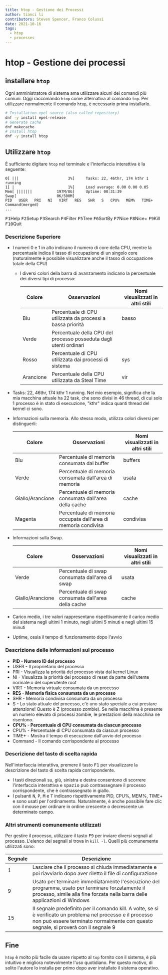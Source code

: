 ```yaml
---
title: htop - Gestione dei Processi
author: tianci li
contributors: Steven Spencer, Franco Colussi
date: 2021-10-16
tags:
  - htop
  - processes
---
```


# htop - Gestione dei processi

## installare `htop`
Ogni amministratore di sistema ama utilizzare alcuni dei comandi più comuni. Oggi raccomando `htop` come alternativa al comando `top`. Per utilizzare normalmente il comando `htop`, è necessario prima installarlo.

``` bash
# Installation epel source (also called repository)
dnf -y install epel-release
# Generate cache
dnf makecache
# Install htop
dnf -y install htop
```

## Utilizzare `htop`
È sufficiente digitare `htop` nel terminale e l'interfaccia interattiva è la seguente:

```
0[ |||                      3%]     Tasks: 22, 46thr, 174 kthr 1 running
1[ |                        1%]     Load average: 0.00 0.00 0.05
Mem[ |||||||           197M/8G]     Uptime: 00:31:39
Swap[                  0K/500M]
PID   USER   PRI   NI   VIRT   RES   SHR   S   CPU%   MEM%   TIME+   Command(merged)
...
```

<kbd>F1</kbd>Help   <kbd>F2</kbd>Setup  <kbd>F3</kbd>Search <kbd>F4</kbd>Filter <kbd>F5</kbd>Tree   <kbd>F6</kbd>SortBy <kbd>F7</kbd>Nice   <kbd>F8</kbd>Nice+  <kbd>F9</kbd>Kill   <kbd>F10</kbd>Quit

### Descrizione Superiore

* I numeri 0 e 1 in alto indicano il numero di core della CPU, mentre la percentuale indica il tasso di occupazione di un singolo core (naturalmente è possibile visualizzare anche il tasso di occupazione totale della CPU)
    * I diversi colori della barra di avanzamento indicano la percentuale dei diversi tipi di processo:

        | Colore    | Osservazioni                                                       | Nomi visualizzati in altri stili |
        | --------- | ------------------------------------------------------------------ | -------------------------------- |
        | Blu       | Percentuale di CPU utilizzata da processi a bassa priorità         | basso                            |
        | Verde     | Percentuale della CPU del processo posseduta dagli utenti ordinari |                                  |
        | Rosso     | Percentuale di CPU utilizzata dai processi di sistema              | sys                              |
        | Arancione | Percentuale della CPU utilizzata da Steal Time                     | vir                              |

* Tasks: 22, 46thr, 174 kthr 1 running. Nel mio esempio, significa che la mia macchina attuale ha 22 task, che sono divisi in 46 thread, di cui solo 1 processo è in stato di esecuzione, "kthr" indica quanti thread del kernel ci sono.
* Informazioni sulla memoria. Allo stesso modo, utilizza colori diversi per distinguerli:

   | Colore           | Osservazioni                                                   | Nomi visualizzati in altri stili |
   | ---------------- | -------------------------------------------------------------- | -------------------------------- |
   | Blu              | Percentuale di memoria consumata dal buffer                    | buffers                          |
   | Verde            | Percentuale di memoria consumata dall'area di memoria          | usata                            |
   | Giallo/Arancione | Percentuale di memoria consumata dall'area della cache         | cache                            |
   | Magenta          | Percentuale di memoria occupata dall'area di memoria condivisa | condivisa                        |

* Informazioni sulla Swap.

   | Colore           | Osservazioni                                        | Nomi visualizzati in altri stili |
   | ---------------- | --------------------------------------------------- | -------------------------------- |
   | Verde            | Percentuale di swap consumata dall'area di swap     | usata                            |
   | Giallo/Arancione | Percentuale di swap consumata dall'area della cache | cache                            |

* Carico medio, i tre valori rappresentano rispettivamente il carico medio del sistema negli ultimi 1 minuto, negli ultimi 5 minuti e negli ultimi 15 minuti
* Uptime, ossia il tempo di funzionamento dopo l'avvio

### Descrizione delle informazioni sul processo

* **PID - Numero ID del processo**
* USER - Il proprietario del processo
* PRI - Visualizza la priorità del processo vista dal kernel Linux
* NI - Visualizza la priorità del processo di reset da parte dell'utente normale o del superutente root
* VIRT - Memoria virtuale consumata da un processo
* **RES - Memoria fisica consumata da un processo**
* SHR - Memoria condivisa consumata da un processo
* S - Lo stato attuale del processo, c'è uno stato speciale a cui prestare attenzione! Questo è Z (processo zombie). Se nella macchina è presente un numero elevato di processi zombie, le prestazioni della macchina ne risentono.
* **CPU% - Percentuale di CPU consumata da ciascun processo**
* CPU% - Percentuale di CPU consumata da ciascun processo
* TIME+ - Mostra il tempo di esecuzione dall'avvio del processo
* Command - Il comando corrispondente al processo

### Descrizione del tasto di scelta rapida
Nell'interfaccia interattiva, premere il tasto <kbd>F1</kbd> per visualizzare la descrizione del tasto di scelta rapida corrispondente.

* I tasti direzionali su, giù, sinistra e destra consentono di scorrere l'interfaccia interattiva e <kbd>spazio</kbd> può contrassegnare il processo corrispondente, che è contrassegnato in giallo.
* I pulsanti <kbd>N</kbd>, <kbd>P</kbd>, <kbd>M</kbd> e <kbd>T</kbd> indicano rispettivamente PID, CPU%, MEM%, TIME+ e sono usati per l'ordinamento. Naturalmente, è anche possibile fare clic con il mouse per ordinare in ordine crescente o decrescente un determinato campo.

### Altri strumenti comunemente utilizzati
Per gestire il processo, utilizzare il tasto <kbd>F9</kbd> per inviare diversi segnali al processo. L'elenco dei segnali si trova in `kill -l`. Quelli più comunemente utilizzati sono:

| Segnale | Descrizione                                                                                                                                                                                         |
| ------- | --------------------------------------------------------------------------------------------------------------------------------------------------------------------------------------------------- |
| 1       | Lasciare che il processo si chiuda immediatamente e poi riavviarlo dopo aver riletto il file di configurazione                                                                                      |
| 9       | Usato per terminare immediatamente l'esecuzione del programma, usato per terminare forzatamente il processo, simile alla fine forzata nella barra delle applicazioni di Windows                     |
| 15      | Il segnale predefinito per il comando kill. A volte, se si è verificato un problema nel processo e il processo non può essere terminato normalmente con questo segnale, si proverà con il segnale 9 |

## Fine
`htop` è molto più facile da usare rispetto al `top` fornito con il sistema, è più intuitivo e migliora notevolmente l'uso quotidiano. Per questo motivo, di solito l'autore lo installa per primo dopo aver installato il sistema operativo.
